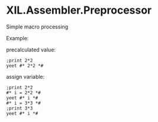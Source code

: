 # XIL.Assembler.Preprocessor

Simple macro processing

Example:

precalculated value:
```
;print 2*2
yeet #* 2*2 *#
```

assign variable:
```
;print 2*2
#* i = 2*2 *#
yeet #* i *#
#* i = 3*3 *#
;print 3*3
yeet #* i *#
```